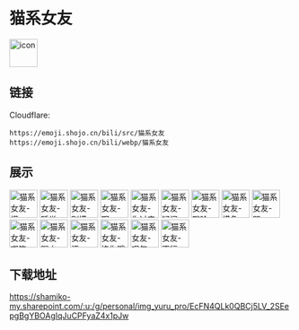 # 猫系女友
<img src="https://emoji.shojo.cn/bili/src/猫系女友/icon.png" width="50" height="50" alt="icon">

## 链接
Cloudflare:
```
https://emoji.shojo.cn/bili/src/猫系女友
https://emoji.shojo.cn/bili/webp/猫系女友
```
## 展示
<img src="https://emoji.shojo.cn/bili/src/猫系女友/猫系女友-懵.png" width="50" height="50" alt="猫系女友-懵">
<img src="https://emoji.shojo.cn/bili/src/猫系女友/猫系女友-睡觉.png" width="50" height="50" alt="猫系女友-睡觉">
<img src="https://emoji.shojo.cn/bili/src/猫系女友/猫系女友-别摸.png" width="50" height="50" alt="猫系女友-别摸">
<img src="https://emoji.shojo.cn/bili/src/猫系女友/猫系女友-啊.png" width="50" height="50" alt="猫系女友-啊">
<img src="https://emoji.shojo.cn/bili/src/猫系女友/猫系女友-你过来啊.png" width="50" height="50" alt="猫系女友-你过来啊">
<img src="https://emoji.shojo.cn/bili/src/猫系女友/猫系女友-疑问.png" width="50" height="50" alt="猫系女友-疑问">
<img src="https://emoji.shojo.cn/bili/src/猫系女友/猫系女友-戳脸.png" width="50" height="50" alt="猫系女友-戳脸">
<img src="https://emoji.shojo.cn/bili/src/猫系女友/猫系女友-摸鱼.png" width="50" height="50" alt="猫系女友-摸鱼">
<img src="https://emoji.shojo.cn/bili/src/猫系女友/猫系女友-哭.png" width="50" height="50" alt="猫系女友-哭">
<img src="https://emoji.shojo.cn/bili/src/猫系女友/猫系女友-嘲笑.png" width="50" height="50" alt="猫系女友-嘲笑">
<img src="https://emoji.shojo.cn/bili/src/猫系女友/猫系女友-喝水.png" width="50" height="50" alt="猫系女友-喝水">
<img src="https://emoji.shojo.cn/bili/src/猫系女友/猫系女友-汗.png" width="50" height="50" alt="猫系女友-汗">
<img src="https://emoji.shojo.cn/bili/src/猫系女友/猫系女友-挠你哦.png" width="50" height="50" alt="猫系女友-挠你哦">
<img src="https://emoji.shojo.cn/bili/src/猫系女友/猫系女友-叹气.png" width="50" height="50" alt="猫系女友-叹气">
<img src="https://emoji.shojo.cn/bili/src/猫系女友/猫系女友-不行.png" width="50" height="50" alt="猫系女友-不行">

## 下载地址

https://shamiko-my.sharepoint.com/:u:/g/personal/img_yuru_pro/EcFN4QLk0QBCj5LV_2SEepgBgYBOAgIqJuCPFyaZ4x1pJw